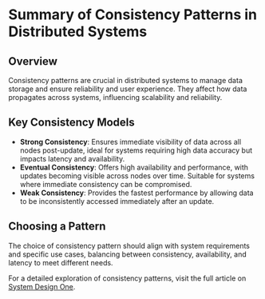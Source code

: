 # Summary of Consistency Patterns in Distributed Systems

## Overview
Consistency patterns are crucial in distributed systems to manage data storage and ensure reliability and user experience. They affect how data propagates across systems, influencing scalability and reliability.

## Key Consistency Models
- **Strong Consistency**: Ensures immediate visibility of data across all nodes post-update, ideal for systems requiring high data accuracy but impacts latency and availability.
- **Eventual Consistency**: Offers high availability and performance, with updates becoming visible across nodes over time. Suitable for systems where immediate consistency can be compromised.
- **Weak Consistency**: Provides the fastest performance by allowing data to be inconsistently accessed immediately after an update.

## Choosing a Pattern
The choice of consistency pattern should align with system requirements and specific use cases, balancing between consistency, availability, and latency to meet different needs.

For a detailed exploration of consistency patterns, visit the full article on [System Design One](https://systemdesign.one/consistency-patterns/).

